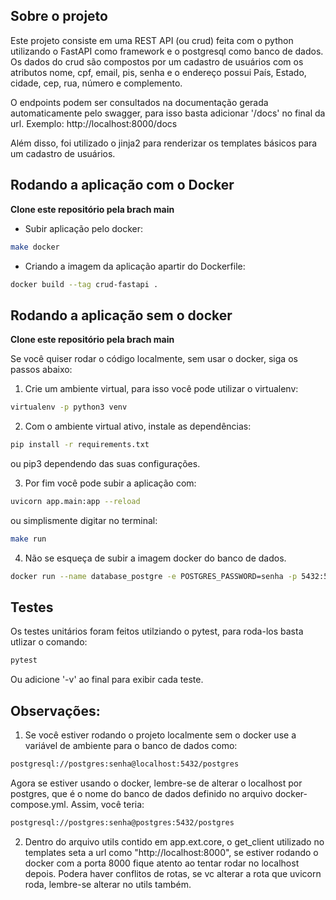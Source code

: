 ## Sobre o projeto

Este projeto consiste em uma REST API (ou crud) feita com o python
utilizando o FastAPI como framework e o postgresql como banco de dados.
Os dados do crud são compostos por um cadastro de usuários com os atributos
nome, cpf, email, pis, senha e o endereço possui País, Estado, cidade, cep,
rua, número e complemento.

O endpoints podem ser consultados na documentação gerada automaticamente
pelo swagger, para isso basta adicionar '/docs' no final da url.
Exemplo:
    http://localhost:8000/docs

Além disso, foi utilizado o jinja2 para renderizar os templates básicos
para um cadastro de usuários.

## Rodando a aplicação com o Docker

**Clone este repositório pela brach main**

* Subir aplicação pelo docker:
```sh
make docker
```

* Criando a imagem da aplicação apartir do Dockerfile:
```sh
docker build --tag crud-fastapi .
```

## Rodando a aplicação sem o docker

**Clone este repositório pela brach main**

Se você quiser rodar o código localmente, sem usar o docker,
siga os passos abaixo:

1. Crie um ambiente virtual, para isso você pode utilizar o virtualenv:

```sh
virtualenv -p python3 venv
```

2. Com o ambiente virtual ativo, instale as dependências:

```sh
pip install -r requirements.txt
```
ou pip3 dependendo das suas configurações.

3. Por fim você pode subir a aplicação com:

```sh
uvicorn app.main:app --reload
```
ou simplismente digitar no terminal:

```sh
make run
```
4. Não se esqueça de subir a imagem docker do banco de dados.

```sh
docker run --name database_postgre -e POSTGRES_PASSWORD=senha -p 5432:5432 -d postgres:14
```
## Testes

Os testes unitários foram feitos utilziando o pytest, para roda-los basta
utlizar o comando:

```sh
pytest
```
Ou adicione '-v' ao final para exibir cada teste.

## Observações:

1. Se você estiver rodando o projeto localmente sem o docker use a variável de ambiente para o banco de dados
como:

```sh
postgresql://postgres:senha@localhost:5432/postgres
```

Agora se estiver usando o docker, lembre-se de alterar o localhost por postgres, que é o
nome do banco de dados definido no arquivo docker-compose.yml. Assim, você teria:

```sh
postgresql://postgres:senha@postgres:5432/postgres
```

2. Dentro do arquivo utils contido em app.ext.core, o get_client utilizado no templates
seta a url como "http://localhost:8000", se estiver rodando o docker com a porta 8000
fique atento ao tentar rodar no localhost depois. Podera haver conflitos de rotas, se vc alterar
a rota que uvicorn roda, lembre-se alterar no utils também.
